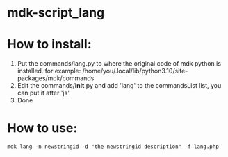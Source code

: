 # mdk-script_lang

# How to install:
1. Put the commands/lang.py to where the original code of mdk python is installed. for example: /home/you/.local/lib/python3.10/site-packages/mdk/commands
2. Edit the commands/__init__.py and add 'lang' to the commandsList list, you can put it after 'js'.
3. Done

# How to use:
`mdk lang -n newstringid -d "the newstringid description" -f lang.php`
